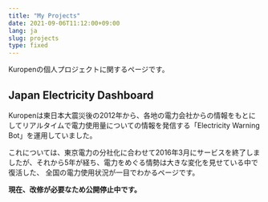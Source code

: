 ```yaml
---
title: "My Projects"
date: 2021-09-06T11:12:00+09:00
lang: ja
slug: projects
type: fixed
---
```

Kuropenの個人プロジェクトに関するページです。

## Japan Electricity Dashboard

Kuropenは東日本大震災後の2012年から、各地の電力会社からの情報をもとにしてリアルタイムで電力使用量についての情報を発信する「Electricity Warning Bot」を運用していました。

これについては、東京電力の分社化に合わせて2016年3月にサービスを終了しましたが、それから5年が経ち、電力をめぐる情勢は大きな変化を見せている中で復活した、
全国の電力使用状況が一目でわかるページです。

<!--
- [Japan Electricity Dashboard トップページ](https://jed.kuropen.org/)
- GitHub
  - [Webページテンプレート](https://github.com/kuropen/JED_web)
  - [APIサーバ](https://github.com/kuropen/JED_Server)
  - [クローラー](https://github.com/kuropen/elecwarn4)
-->

**現在、改修が必要なため公開停止中です。**

